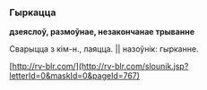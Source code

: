 ### Гыркацца
**дзеяслоў, размоўнае, незакончанае трыванне**

Сварыцца з кім-н., лаяцца. || назоўнік: гырканне.

<a rel="author">[http://rv-blr.com/](http://rv-blr.com/slounik.jsp?letterId=0&maskId=0&pageId=767)</a>

